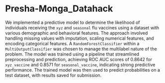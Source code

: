 # Presha-Monga_Datahack
We implemented a predictive model to determine the likelihood of individuals receiving the `xyz` and `seasonal` flu vaccines using a dataset with various demographic and behavioral features. The approach involved handling missing values with imputation, scaling numerical features, and encoding categorical features. A `RandomForestClassifier` within a `MultiOutputClassifier` was chosen to manage the multilabel nature of the problem. The model was trained using a pipeline that streamlined preprocessing and prediction, achieving ROC AUC scores of 0.8642 for `xyz_vaccine` and 0.8571 for `seasonal_vaccine`, indicating strong predictive performance. The trained model was then used to predict probabilities on a test dataset, with results saved for submission.
